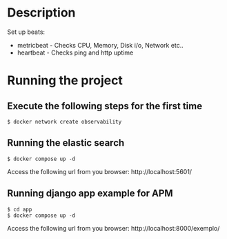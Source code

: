 # Description

Set up beats:
- metricbeat - Checks CPU, Memory, Disk i/o, Network etc..
- heartbeat - Checks ping and http uptime

# Running the project

## Execute the following steps for the first time
```
$ docker network create observability
```


## Running the elastic search
```
$ docker compose up -d
```
Access the following url from you browser:
http://localhost:5601/


## Running django app example for APM
```
$ cd app
$ docker compose up -d
```
Access the following url from you browser:
http://localhost:8000/exemplo/
